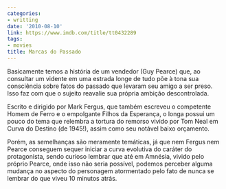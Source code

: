 ```yaml
---
categories:
- writting
date: '2010-08-10'
link: https://www.imdb.com/title/tt0432289
tags:
- movies
title: Marcas do Passado
---
```


Basicamente temos a história de um vendedor (Guy Pearce) que, ao consultar um vidente em uma estrada longe de tudo põe à tona sua consciência sobre fatos do passado que levaram seu amigo a ser preso. Isso faz com que o sujeito reavalie sua própria ambição descontrolada.

Escrito e dirigido por Mark Fergus, que também escreveu o competente Homem de Ferro e o empolgante Filhos da Esperança, o longa possui um pouco do tema que relembra a tortura do remorso vivido por Tom Neal em Curva do Destino (de 1945!), assim como seu notável baixo orçamento.

Porém, as semelhanças são meramente temáticas, já que nem Fergus nem Pearce conseguem sequer iniciar a curva evolutiva do caráter do protagonista, sendo curioso lembrar que até em Amnésia, vivido pelo próprio Pearce, onde isso não seria possível, podemos perceber alguma mudança no aspecto do personagem atormentado pelo fato de nunca se lembrar do que viveu 10 minutos atrás.